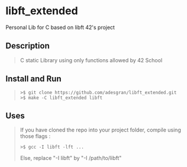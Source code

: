 # libft_extended
Personal Lib for C based on libft 42's project 

## Description
> C static Library using only functions allowed by 42 School

## Install and Run

>```
> >$ git clone https://github.com/adesgran/libft_extended.git
> >$ make -C libft_extended libft
> ```

## Uses

>If you have cloned the repo into your project folder, compile using those flags :
>```
> >$ gcc -I libft -lft ...
>```
>Else, replace "-I libft" by "-I /path/to/libft"
